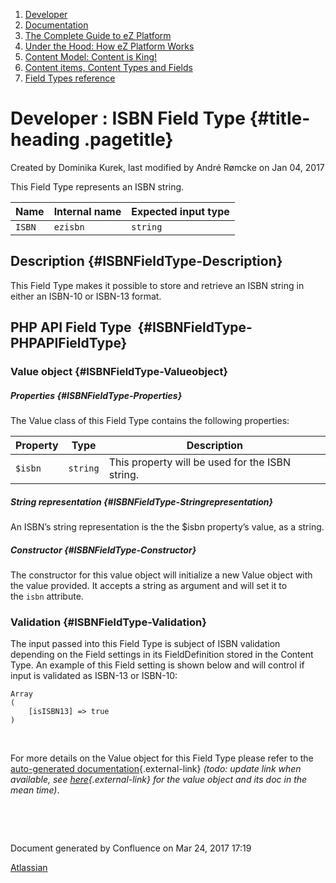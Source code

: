 1.  <span>[Developer](index.html)</span>
2.  <span>[Documentation](Documentation_31429504.html)</span>
3.  <span>[The Complete Guide to eZ
    Platform](The-Complete-Guide-to-eZ-Platform_31429526.html)</span>
4.  <span>[Under the Hood: How eZ Platform Works](31429659.html)</span>
5.  <span>[Content Model: Content is King!](31429709.html)</span>
6.  <span>[Content items, Content Types and
    Fields](31430275.html)</span>
7.  <span>[Field Types
    reference](Field-Types-reference_31430495.html)</span>

<span id="title-text"> Developer : ISBN Field Type </span> {#title-heading .pagetitle}
==========================================================

Created by <span class="author"> Dominika Kurek</span>, last modified by
<span class="editor"> André Rømcke</span> on Jan 04, 2017

This Field Type represents an ISBN string.

| Name   | Internal name | Expected input type |
|--------|---------------|---------------------|
| `ISBN` | `ezisbn`      | `string`            |

<span>Description</span> {#ISBNFieldType-Description}
------------------------

This Field Type makes it possible to store and retrieve an ISBN string
in either an ISBN-10 or ISBN-13 format.

PHP API Field Type  {#ISBNFieldType-PHPAPIFieldType}
-------------------

### Value object {#ISBNFieldType-Valueobject}

##### Properties {#ISBNFieldType-Properties}

The Value class of this Field Type contains the following properties:

| Property | Type     | Description                                     |
|----------|----------|-------------------------------------------------|
| `$isbn`  | `string` | This property will be used for the ISBN string. |

##### String representation {#ISBNFieldType-Stringrepresentation}

An ISBN’s string representation is the the $isbn property’s value, as a
string.

##### Constructor {#ISBNFieldType-Constructor}

The constructor for this value object will initialize a new Value object
with the value provided. It accepts a string as argument and will set it
to the `isbn` attribute.

### Validation {#ISBNFieldType-Validation}

The input passed into this Field Type is subject of ISBN validation
depending on the Field settings in its FieldDefinition stored in the
Content Type. An example of this Field setting is shown below and will
control if input is validated as ISBN-13 or ISBN-10:

~~~~ brush:
Array
(
    [isISBN13] => true
)
~~~~

 

For more details on the Value object for this Field Type please refer to
the [auto-generated
documentation](http://apidoc.ez.no/doxygen/trunk/NS/html/classeZ_1_1Publish_1_1Core_1_1FieldType_1_1ISBN_1_1Value.html){.external-link}
*(todo: update link when available, see
[here](https://github.com/ezsystems/ezpublish-kernel/blob/master/eZ/Publish/Core/FieldType/ISBN/Value.php){.external-link}*
*for the value object and its doc in the mean time)*.

 

 

Document generated by Confluence on Mar 24, 2017 17:19

[Atlassian](http://www.atlassian.com/)


